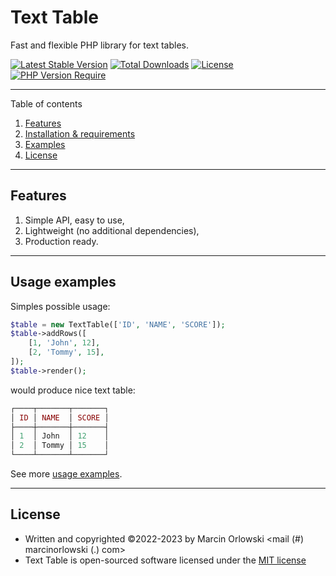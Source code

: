 # Text Table

Fast and flexible PHP library for text tables.


[![Latest Stable Version](http://poser.pugx.org/marcin-orlowski/text-table/v)](https://packagist.org/packages/marcin-orlowski/text-table)
[![Total Downloads](http://poser.pugx.org/marcin-orlowski/text-table/downloads)](https://packagist.org/packages/marcin-orlowski/text-table)
[![License](http://poser.pugx.org/marcin-orlowski/text-table/license)](https://packagist.org/packages/marcin-orlowski/text-table)
[![PHP Version Require](http://poser.pugx.org/marcin-orlowski/text-table/require/php)](https://packagist.org/packages/marcin-orlowski/text-table)

---

Table of contents

1. [Features](#features)
1. [Installation & requirements](docs/setup.md)
1. [Examples](docs/examples.md)
1. [License](#license) 

---

## Features

1. Simple API, easy to use,
1. Lightweight (no additional dependencies),
1. Production ready.

---

## Usage examples

Simples possible usage:

```php
$table = new TextTable(['ID', 'NAME', 'SCORE']);
$table->addRows([
    [1, 'John', 12],
    [2, 'Tommy', 15],
]);
$table->render();
```

would produce nice text table:

```php
┌────┬───────┬───────┐
│ ID │ NAME  │ SCORE │
├────┼───────┼───────┤
│ 1  │ John  │ 12    │
│ 2  │ Tommy │ 15    │
└────┴───────┴───────┘
```

See more [usage examples](docs/examples.md).

---

## License

* Written and copyrighted &copy;2022-2023 by Marcin Orlowski <mail (#) marcinorlowski (.) com>
* Text Table is open-sourced software licensed under
  the [MIT license](http://opensource.org/licenses/MIT)
